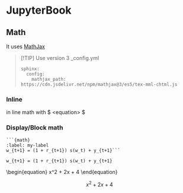 # JupyterBook

## Math

It uses [MathJax]

> [!TIP] Use version 3 
> _config.yml 
> ```
> sphinx:
>   config:
>     mathjax_path: https://cdn.jsdelivr.net/npm/mathjax@3/es5/tex-mml-chtml.js
> ```



[MathJax]:  https://docs.mathjax.org/en/latest/

### Inline

in line math with \$ \<equation\> \$

### Display/Block math

```
```{math}
:label: my-label
w_{t+1} = (1 + r_{t+1}) s(w_t) + y_{t+1}```
```

```{math}
w_{t+1} = (1 + r_{t+1}) s(w_t) + y_{t+1}
```

\begin{equation}
x^2 + 2x + 4
\end{equation}

$$
x^2 + 2x + 4
$$